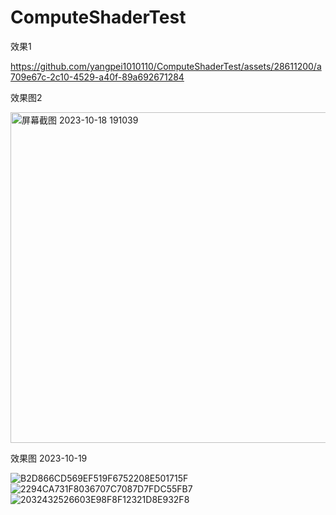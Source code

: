# ComputeShaderTest
效果1

https://github.com/yangpei1010110/ComputeShaderTest/assets/28611200/a709e67c-2c10-4529-a40f-89a692671284

效果图2

<img width="529" alt="屏幕截图 2023-10-18 191039" src="https://github.com/yangpei1010110/ComputeShaderTest/assets/28611200/b411c2ff-31fa-47f6-813f-fb20a5a040b3">

效果图 2023-10-19

![B2D866CD569EF519F6752208E501715F](https://github.com/yangpei1010110/ComputeShaderTest/assets/28611200/ecb4648d-1690-4838-909c-037172cb237b)
![2294CA731F8036707C7087D7FDC55FB7](https://github.com/yangpei1010110/ComputeShaderTest/assets/28611200/d17b2c49-c366-4049-9c67-d36a3989a64a)
![2032432526603E98F8F12321D8E932F8](https://github.com/yangpei1010110/ComputeShaderTest/assets/28611200/6b89f4cf-4a83-4458-b41f-59f3346940ed)
